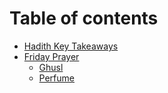 # Table of contents

* [Hadith Key Takeaways](README.md)
* [Friday Prayer](friday-prayer/README.md)
  * [Ghusl](friday-prayer/ghusl.md)
  * [Perfume](friday-prayer/perfume.md)
